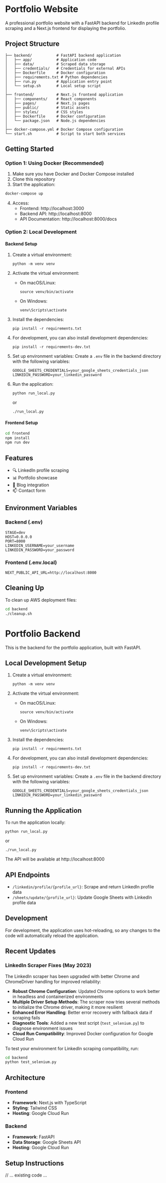 # Portfolio Website

A professional portfolio website with a FastAPI backend for LinkedIn profile scraping and a Next.js frontend for displaying the portfolio.

## Project Structure

```
├── backend/           # FastAPI backend application
│   ├── app/           # Application code
│   ├── data/          # Scraped data storage
│   ├── credentials/   # Credentials for external APIs
│   ├── Dockerfile     # Docker configuration
│   ├── requirements.txt # Python dependencies
│   ├── run.py         # Application entry point
│   └── setup.sh       # Local setup script
│
├── frontend/          # Next.js frontend application
│   ├── components/    # React components
│   ├── pages/         # Next.js pages
│   ├── public/        # Static assets
│   ├── styles/        # CSS styles
│   ├── Dockerfile     # Docker configuration
│   └── package.json   # Node.js dependencies
│
├── docker-compose.yml # Docker Compose configuration
└── start.sh           # Script to start both services
```

## Getting Started

### Option 1: Using Docker (Recommended)

1. Make sure you have Docker and Docker Compose installed
2. Clone this repository
3. Start the application:

```bash
docker-compose up
```

4. Access:
   - Frontend: http://localhost:3000
   - Backend API: http://localhost:8000
   - API Documentation: http://localhost:8000/docs

### Option 2: Local Development

#### Backend Setup

1. Create a virtual environment:
   ```
   python -m venv venv
   ```

2. Activate the virtual environment:
   - On macOS/Linux:
     ```
     source venv/bin/activate
     ```
   - On Windows:
     ```
     venv\Scripts\activate
     ```

3. Install the dependencies:
   ```
   pip install -r requirements.txt
   ```

4. For development, you can also install development dependencies:
   ```
   pip install -r requirements-dev.txt
   ```

5. Set up environment variables:
   Create a `.env` file in the backend directory with the following variables:
   ```
   GOOGLE_SHEETS_CREDENTIALS=your_google_sheets_credentials_json
   LINKEDIN_PASSWORD=your_linkedin_password
   ```

6. Run the application:
   ```
   python run_local.py
   ```
   or
   ```
   ./run_local.py
   ```

#### Frontend Setup

```bash
cd frontend
npm install
npm run dev
```

## Features

- 🔍 LinkedIn profile scraping
- 📊 Portfolio showcase
- 📝 Blog integration
- 📫 Contact form

## Environment Variables

### Backend (.env)

```
STAGE=dev
HOST=0.0.0.0
PORT=8000
LINKEDIN_USERNAME=your_username
LINKEDIN_PASSWORD=your_password
```

### Frontend (.env.local)

```
NEXT_PUBLIC_API_URL=http://localhost:8000
```

## Cleaning Up

To clean up AWS deployment files:

```bash
cd backend
./cleanup.sh
```

# Portfolio Backend

This is the backend for the portfolio application, built with FastAPI.

## Local Development Setup

1. Create a virtual environment:
   ```
   python -m venv venv
   ```

2. Activate the virtual environment:
   - On macOS/Linux:
     ```
     source venv/bin/activate
     ```
   - On Windows:
     ```
     venv\Scripts\activate
     ```

3. Install the dependencies:
   ```
   pip install -r requirements.txt
   ```

4. For development, you can also install development dependencies:
   ```
   pip install -r requirements-dev.txt
   ```

5. Set up environment variables:
   Create a `.env` file in the backend directory with the following variables:
   ```
   GOOGLE_SHEETS_CREDENTIALS=your_google_sheets_credentials_json
   LINKEDIN_PASSWORD=your_linkedin_password
   ```

## Running the Application

To run the application locally:

```
python run_local.py
```

or

```
./run_local.py
```

The API will be available at http://localhost:8000

## API Endpoints

- `/linkedin/profile/{profile_url}`: Scrape and return LinkedIn profile data
- `/sheets/update/{profile_url}`: Update Google Sheets with LinkedIn profile data

## Development

For development, the application uses hot-reloading, so any changes to the code will automatically reload the application.

## Recent Updates

### LinkedIn Scraper Fixes (May 2023)

The LinkedIn scraper has been upgraded with better Chrome and ChromeDriver handling for improved reliability:

- **Robust Chrome Configuration**: Updated Chrome options to work better in headless and containerized environments
- **Multiple Driver Setup Methods**: The scraper now tries several methods to initialize the Chrome driver, making it more resilient
- **Enhanced Error Handling**: Better error recovery with fallback data if scraping fails
- **Diagnostic Tools**: Added a new test script (`test_selenium.py`) to diagnose environment issues
- **Cloud Run Compatibility**: Improved Docker configuration for Google Cloud Run

To test your environment for LinkedIn scraping compatibility, run:

```bash
cd backend
python test_selenium.py
```

## Architecture

### Frontend
- **Framework**: Next.js with TypeScript
- **Styling**: Tailwind CSS
- **Hosting**: Google Cloud Run

### Backend
- **Framework**: FastAPI
- **Data Storage**: Google Sheets API
- **Hosting**: Google Cloud Run

## Setup Instructions

// ... existing code ... 